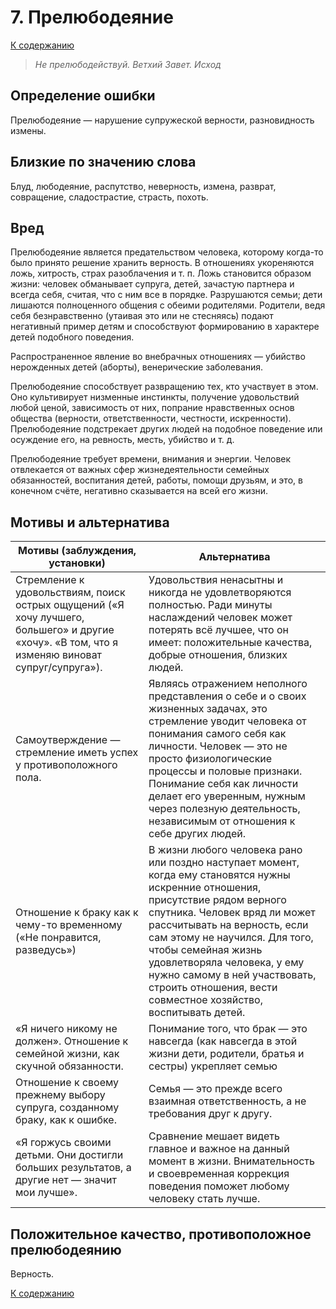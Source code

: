 ﻿# 7. Прелюбодеяние

[К содержанию](000.md)

> *Не прелюбодействуй.
> Ветхий Завет. Исход*

## Определение ошибки

Прелюбодеяние — нарушение супружеской верности, разновидность измены.

## Близкие по значению слова

Блуд, любодеяние, распутство, неверность, измена, разврат, совращение, сладострастие, страсть, похоть.

## Вред

Прелюбодеяние является предательством человека, которому когда-то было принято решение хранить верность. В отношениях укореняются ложь, хитрость, страх разоблачения и т. п. Ложь становится образом жизни: человек обманывает супруга, детей, зачастую партнера и всегда себя, считая, что с ним все в порядке. Разрушаются семьи; дети лишаются полноценного общения с обеими родителями. Родители, ведя себя безнравственно (утаивая это или не стесняясь) подают негативный пример детям и способствуют формированию в характере детей подобного поведения.

Распространенное явление во внебрачных отношениях — убийство нерожденных детей (аборты), венерические заболевания.

Прелюбодеяние способствует развращению тех, кто участвует в этом. Оно культивирует низменные инстинкты, получение удовольствий любой ценой, зависимость от них, попрание нравственных основ общества (верности, ответственности, честности, искренности). Прелюбодеяние подстрекает других людей на подобное поведение или осуждение его, на ревность, месть, убийство и т. д.

Прелюбодеяние требует времени, внимания и энергии. Человек отвлекается от важных сфер жизнедеятельности семейных обязанностей, воспитания детей, работы, помощи друзьям, и это, в конечном счёте, негативно сказывается на всей его жизни.

## Мотивы и альтернатива

| Мотивы (заблуждения, установки) | Альтернатива |
| --- | --- |
| Стремление к удовольствиям, поиск острых ощущений («Я хочу лучшего, большего» и другие «хочу». «В том, что я изменяю виноват супруг/супруга»). | Удовольствия ненасытны и никогда не удовлетворяются полностью. Ради минуты наслаждений человек может потерять всё лучшее, что он имеет: положительные качества, добрые отношения, близких людей. |
| Самоутверждение — стремление иметь успех у противоположного пола. | Являясь отражением неполного представления о себе и о своих жизненных задачах, это стремление уводит человека от понимания самого себя как личности. Человек — это не просто физиологические процессы и половые признаки. Понимание себя как личности делает его уверенным, нужным через полезную деятельность, независимым от отношения к себе других людей.  |
| Отношение к браку как к чему-то временному («Не понравится, разведусь»)  | В жизни любого человека рано или поздно наступает момент, когда ему становятся нужны искренние отношения, присутствие рядом верного спутника. Человек вряд ли может рассчитывать на верность, если сам этому не научился. Для того, чтобы семейная жизнь удовлетворяла человека, у ему нужно самому в ней участвовать, строить отношения, вести совместное хозяйство, воспитывать детей. |
| «Я ничего никому не должен». Отношение к семейной жизни, как скучной обязанности. | Понимание того, что брак — это навсегда (как навсегда в этой жизни дети, родители, братья и сестры) укрепляет семью |
| Отношение к своему прежнему выбору супруга, созданному браку, как к ошибке. | Семья — это прежде всего взаимная ответственность, а не требования друг к другу. |
| «Я горжусь своими детьми. Они достигли больших результатов, а другие нет — значит мои лучше». | Сравнение мешает видеть главное и важное на данный момент в жизни. Внимательность и своевременная коррекция поведения поможет любому человеку стать лучше. |

## Положительное качество, противоположное прелюбодеянию

Верность.

[К содержанию](000.md)